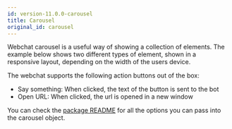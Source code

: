 ```yaml
---
id: version-11.0.0-carousel
title: Carousel
original_id: carousel
---
```


Webchat carousel is a useful way of showing a collection of elements. The example below shows two different types of element, shown in a responsive layout, depending on the width of the users device.

The webchat supports the following action buttons out of the box:

- Say something: When clicked, the text of the button is sent to the bot
- Open URL: When clicked, the url is opened in a new window

You can check the [package README](https://github.com/botpress/botpress/tree/master/modules/channel-web) for all the options you can pass into the carousel object.
